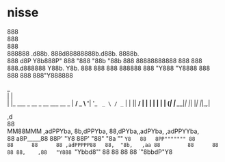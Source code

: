 # nisse
888                                        
888                                        
888                                        
888888 .d88b. 888d88888888b.d88b.  8888b.  
888   d8P  Y8b888P"  888 "888 "88b    "88b 
888   88888888888    888  888  888.d888888 
Y88b. Y8b.    888    888  888  888888  888 
 "Y888 "Y8888 888    888  888  888"Y888888 
                                           
                                           
                                           
  _                            
| |                           
| |_ ___ _ __ _ __ ___   __ _ 
| __/ _ \ '__| '_ ` _ \ / _` |
| ||  __/ |  | | | | | | (_| |
 \__\___|_|  |_| |_| |_|\__,_|
                              
                              
                                                             
                                                            
  ,d                                                        
  88                                                        
MM88MMM ,adPPYba, 8b,dPPYba, 88,dPYba,,adPYba,  ,adPPYYba,  
  88   a8P_____88 88P'   "Y8 88P'   "88"    "8a ""     `Y8  
  88   8PP""""""" 88         88      88      88 ,adPPPPP88  
  88,  "8b,   ,aa 88         88      88      88 88,    ,88  
  "Y888 `"Ybbd8"' 88         88      88      88 `"8bbdP"Y8  